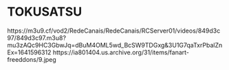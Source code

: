 # TOKUSATSU


<item>
<title>[COLOR silver][B]  BLACK KAMEN RIDER  [/COLOR][/B][COLOR yellow]  FULL HD  [B][/COLOR][/B]</title>
<link>https://m3u9.cf/vod2/RedeCanais/RedeCanais/RCServer01/videos/849d3c97/849d3c97.m3u8?mu3zAQc9HC3GbwJq=dBuM4OML5wd_BcSW9TDGxg&3U1G7qaTxrPbalZnEx=1641596312</link>
<thumbnail></thumbnail>
<fanart>https://ia801404.us.archive.org/31/items/fanart-freeddons/9.jpeg</fanart>
<info></info>
</item> 



